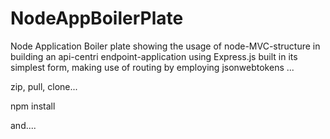# NodeAppBoilerPlate
Node Application Boiler plate showing the usage of node-MVC-structure in building an api-centri endpoint-application using Express.js 
built in its simplest form, making use of routing by employing jsonwebtokens ... 

zip, pull, clone... 

npm install

and.... 
